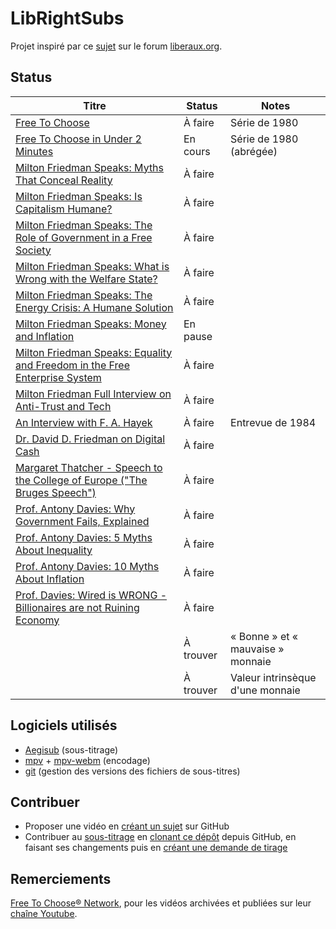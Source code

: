 # LibRightSubs

Projet inspiré par ce [sujet](https://forum.liberaux.org/index.php?/topic/57699-doublage-par-ia-des-vid%C3%A9os-lib%C3%A9rales-en-fran%C3%A7ais-base-de-donn%C3%A9e-vid%C3%A9o-francophone/#comment-1998690) sur le forum [liberaux.org](https://forum.liberaux.org).

## Status

| Titre                                                                                                                           | Status     | Notes                             |
|---------------------------------------------------------------------------------------------------------------------------------|------------|-----------------------------------|
| [Free To Choose](https://www.youtube.com/playlist?list=PLTplBPPoWdX2dsFq7tcFw9xPNqn8JMp9k)                                      | À faire    | Série de 1980                     |
| [Free To Choose in Under 2 Minutes](https://www.youtube.com/playlist?list=PLTplBPPoWdX2FY2YJUTseTIjaPKhMKW06)                   | En cours   | Série de 1980 (abrégée)           |
| [Milton Friedman Speaks: Myths That Conceal Reality](https://www.youtube.com/watch?v=OOZxMjo14pw)                               | À faire    |                                   |
| [Milton Friedman Speaks: Is Capitalism Humane?](https://www.youtube.com/watch?v=ORQtnQRqOKc)                                    | À faire    |                                   |
| [Milton Friedman Speaks: The Role of Government in a Free Society](https://www.youtube.com/watch?v=oWIrbS0dXRM)                 | À faire    |                                   |
| [Milton Friedman Speaks: What is Wrong with the Welfare State?](https://www.youtube.com/watch?v=1KCHl-GO01o)                    | À faire    |                                   |
| [Milton Friedman Speaks: The Energy Crisis: A Humane Solution](https://www.youtube.com/watch?v=mEEU1d8Cz7M)                     | À faire    |                                   |
| [Milton Friedman Speaks: Money and Inflation](https://www.youtube.com/watch?v=B_nGEj8wIP0)                                      | En pause   |                                   |
| [Milton Friedman Speaks: Equality and Freedom in the Free Enterprise System](https://www.youtube.com/watch?v=ppGaozkIGa4)       | À faire    |                                   |
| [Milton Friedman Full Interview on Anti-Trust and Tech](https://www.youtube.com/watch?v=mlwxdyLnMXM)                            | À faire    |                                   |
| [An Interview with F. A. Hayek](https://www.youtube.com/watch?v=s-k_Fc63tZI)                                                    | À faire    | Entrevue de 1984                  |
| [Dr. David D. Friedman on Digital Cash](https://www.youtube.com/watch?v=yRzzdTC1T8o)                                            | À faire    |                                   |
| [Margaret Thatcher - Speech to the College of Europe ("The Bruges Speech")](https://www.youtube.com/watch?v=D_XsSnivgNg)        | À faire    |                                   |
| [Prof. Antony Davies: Why Government Fails, Explained](https://www.youtube.com/watch?v=xxmXeLEcs9s)                             | À faire    |                                   |
| [Prof. Antony Davies: 5 Myths About Inequality](https://www.youtube.com/watch?v=Jtxuy-GJwCo)                                    | À faire    |                                   |
| [Prof. Antony Davies: 10 Myths About Inflation](https://www.youtube.com/watch?v=vsuSYJc3JuA)                                    | À faire    |                                   |
| [Prof. Davies: Wired is WRONG - Billionaires are not Ruining Economy](https://www.youtube.com/watch?v=SuOunqT_ORQ)              | À faire    |                                   |
|                                                                                                                                 | À trouver  | « Bonne » et « mauvaise » monnaie |
|                                                                                                                                 | À trouver  | Valeur intrinsèque d'une monnaie  |

## Logiciels utilisés

* [Aegisub](https://aegisub.org/) (sous-titrage)
* [mpv](https://mpv.io/) + [mpv-webm](https://github.com/ekisu/mpv-webm) (encodage)
* [git](https://git-scm.com/) (gestion des versions des fichiers de sous-titres)

## Contribuer

* Proposer une vidéo en [créant un sujet](https://docs.github.com/fr/issues/tracking-your-work-with-issues/creating-an-issue) sur GitHub
* Contribuer au [sous-titrage](https://www.ataa.fr/documents/NORMES_FR_2022.4.pdf) en [clonant ce dépôt](https://docs.github.com/fr/repositories/creating-and-managing-repositories/cloning-a-repository) depuis GitHub, en faisant ses changements puis en [créant une demande de tirage](https://docs.github.com/fr/pull-requests/collaborating-with-pull-requests/proposing-changes-to-your-work-with-pull-requests/creating-a-pull-request)

## Remerciements

[Free To Choose® Network](https://www.freetochoosenetwork.org/), pour les vidéos archivées et publiées sur leur [chaîne Youtube](https://www.youtube.com/channel/UCo4bDsRZPS_Nyljf7MR1ugg).

